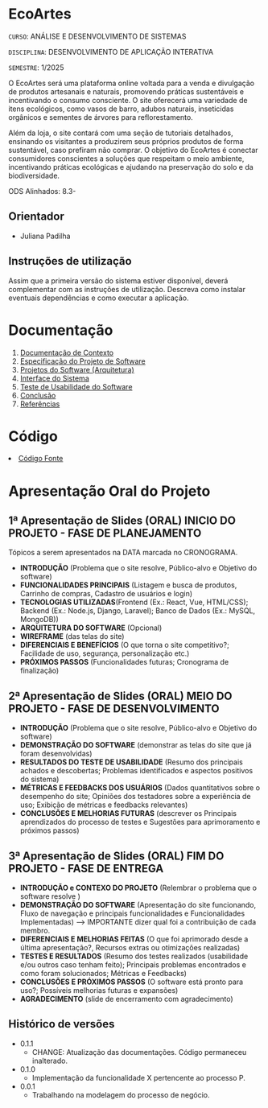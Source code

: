 # EcoArtes

`CURSO`: ANÁLISE E DESENVOLVIMENTO DE SISTEMAS

`DISCIPLINA`: DESENVOLVIMENTO DE APLICAÇÃO INTERATIVA

`SEMESTRE`: 1/2025

O EcoArtes será uma plataforma online voltada para a venda e divulgação de produtos artesanais e naturais, promovendo práticas sustentáveis e incentivando o consumo consciente. O site oferecerá uma variedade de itens ecológicos, como vasos de barro, adubos naturais, inseticidas orgânicos e sementes de árvores para reflorestamento.

Além da loja, o site contará com uma seção de tutoriais detalhados, ensinando os visitantes a produzirem seus próprios produtos de forma sustentável, caso prefiram não comprar. O objetivo do EcoArtes é conectar consumidores conscientes a soluções que respeitam o meio ambiente, incentivando práticas ecológicas e ajudando na preservação do solo e da biodiversidade.

ODS Alinhados: 8.3-

## Orientador

* Juliana Padilha

## Instruções de utilização

Assim que a primeira versão do sistema estiver disponível, deverá complementar com as instruções de utilização. Descreva como instalar eventuais dependências e como executar a aplicação.

# Documentação

<ol>
<li><a href="docs/1-Contexto.md"> Documentação de Contexto</a></li>
<li><a href="docs/3-Especificação.md"> Especificação do Projeto de Software</a></li>
<li><a href="docs/4-Projeto-Solucao.md"> Projetos do Software (Arquitetura)</a></li>
<li><a href="docs/5-Interface-Sistema.md"> Interface do Sistema</a></li>
<li><a href="docs/6-Testes.md"> Teste de Usabilidade do Software</a></li>
<li><a href="docs/7-Conclusão.md"> Conclusão</a></li>
<li><a href="docs/8-Referências.md"> Referências</a></li>
</ol>

# Código

<li><a href="src/README.md"> Código Fonte</a></li>

# Apresentação Oral do Projeto

## 1ª Apresentação de Slides (ORAL) INICIO DO PROJETO - FASE DE PLANEJAMENTO

Tópicos a serem apresentados na DATA marcada no CRONOGRAMA.
* **INTRODUÇÃO** (Problema que o site resolve, Público-alvo e Objetivo do software)
* **FUNCIONALIDADES PRINCIPAIS** (Listagem e busca de produtos, Carrinho de compras, Cadastro de usuários e login)
* **TECNOLOGIAS UTILIZADAS**(Frontend (Ex.: React, Vue, HTML/CSS); Backend (Ex.: Node.js, Django, Laravel); Banco de Dados (Ex.: MySQL, MongoDB))
* **ARQUITETURA DO SOFTWARE** (Opcional)
* **WIREFRAME** (das telas do site)
* **DIFERENCIAIS E BENEFÍCIOS** (O que torna o site competitivo?; Facilidade de uso, segurança, personalização etc.)
* **PRÓXIMOS PASSOS** (Funcionalidades futuras; Cronograma de finalização)

## 2ª Apresentação de Slides (ORAL) MEIO DO PROJETO - FASE DE DESENVOLVIMENTO

* **INTRODUÇÃO** (Problema que o site resolve, Público-alvo e Objetivo do software)
* **DEMONSTRAÇÃO DO SOFTWARE** (demonstrar as telas do site que já foram desenvolvidas)
* **RESULTADOS DO TESTE DE USABILIDADE** (Resumo dos principais achados e descobertas; Problemas identificados e aspectos positivos do sistema)
* **MÉTRICAS E FEEDBACKS DOS USUÁRIOS** (Dados quantitativos sobre o desempenho do site; Opiniões dos testadores sobre a experiência de uso; Exibição de métricas e feedbacks relevantes)
* **CONCLUSÕES E MELHORIAS FUTURAS** (descrever os Principais aprendizados do processo de testes e Sugestões para aprimoramento e próximos passos) 


## 3ª Apresentação de Slides (ORAL) FIM DO PROJETO - FASE DE ENTREGA

* **INTRODUÇÃO e CONTEXO DO PROJETO** (Relembrar o problema que o software resolve )
* **DEMONSTRAÇÃO DO SOFTWARE** (Apresentação do site funcionando, Fluxo de navegação e principais funcionalidades e Funcionalidades Implementadas)
    --> IMPORTANTE dizer qual foi a contribuição de cada membro.
* **DIFERENCIAIS E MELHORIAS FEITAS** (O que foi aprimorado desde a última apresentação?, Recursos extras ou otimizações realizadas)
* **TESTES E RESULTADOS** (Resumo dos testes realizados (usabilidade e/ou outros caso tenham feito); Principais problemas encontrados e como foram solucionados;
Métricas e Feedbacks)
* **CONCLUSÕES E PRÓXIMOS PASSOS** (O software está pronto para uso?; Possíveis melhorias futuras e expansões)
* **AGRADECIMENTO** (slide de encerramento com agradecimento) 
  


## Histórico de versões 

* 0.1.1
    * CHANGE: Atualização das documentações. Código permaneceu inalterado.
* 0.1.0
    * Implementação da funcionalidade X pertencente ao processo P.
* 0.0.1
    * Trabalhando na modelagem do processo de negócio.

